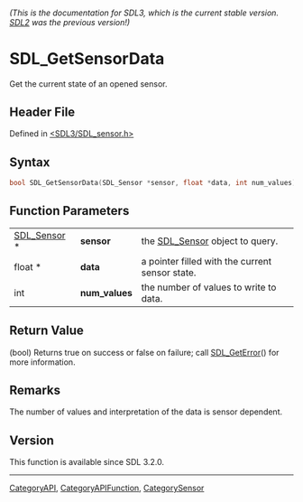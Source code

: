 ###### (This is the documentation for SDL3, which is the current stable version. [SDL2](https://wiki.libsdl.org/SDL2/) was the previous version!)
# SDL_GetSensorData

Get the current state of an opened sensor.

## Header File

Defined in [<SDL3/SDL_sensor.h>](https://github.com/libsdl-org/SDL/blob/main/include/SDL3/SDL_sensor.h)

## Syntax

```c
bool SDL_GetSensorData(SDL_Sensor *sensor, float *data, int num_values);
```

## Function Parameters

|                            |                |                                                 |
| -------------------------- | -------------- | ----------------------------------------------- |
| [SDL_Sensor](SDL_Sensor) * | **sensor**     | the [SDL_Sensor](SDL_Sensor) object to query.   |
| float *                    | **data**       | a pointer filled with the current sensor state. |
| int                        | **num_values** | the number of values to write to data.          |

## Return Value

(bool) Returns true on success or false on failure; call
[SDL_GetError](SDL_GetError)() for more information.

## Remarks

The number of values and interpretation of the data is sensor dependent.

## Version

This function is available since SDL 3.2.0.

----
[CategoryAPI](CategoryAPI), [CategoryAPIFunction](CategoryAPIFunction), [CategorySensor](CategorySensor)

